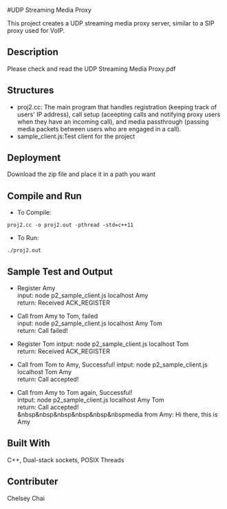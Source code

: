 #UDP Streaming Media Proxy

This project creates a UDP streaming media proxy server, similar to a SIP proxy used for VoIP.
## Description
Please check and read the UDP Streaming Media Proxy.pdf
## Structures
* proj2.cc: The main program that handles registration (keeping track of  users' IP address), call setup (aceepting calls and notifying proxy users when they have an incoming call), and media passthrough (passing media packets between users who are engaged in a call).
* sample_client.js:Test client for the project

## Deployment
Download the zip file and place it in a path you want

## Compile and Run
* To Compile:
```
proj2.cc -o proj2.out -pthread -std=c++11
```
* To Run:
```
./proj2.out
```
## Sample Test and Output
* Register Amy  
  input: node p2_sample_client.js localhost Amy  
  return: Received ACK_REGISTER   

* Call from Amy to Tom, failed  
  input: node p2_sample_client.js localhost Amy Tom  
  return: Call failed!

* Register Tom
  intput: node p2_sample_client.js localhost Tom  
  return: Received ACK_REGISTER  

* Call from Tom to Amy, Successful!
  intput: node p2_sample_client.js localhost Tom Amy  
  return: Call accepted!  
  
* Call from Amy to Tom again, Successful!  
  intput: node p2_sample_client.js localhost Amy Tom  
  return: Call accepted!  
  &nbsp&nbsp&nbsp&nbsp&nbsp&nbspmedia from Amy: Hi there, this is Amy
## Built With
C++, Dual-stack sockets, POSIX Threads
## Contributer
Chelsey Chai

